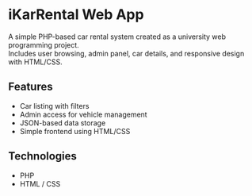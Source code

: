 # iKarRental Web App

A simple PHP-based car rental system created as a university web programming project.  
Includes user browsing, admin panel, car details, and responsive design with HTML/CSS.

## Features
- Car listing with filters
- Admin access for vehicle management
- JSON-based data storage
- Simple frontend using HTML/CSS

## Technologies
- PHP
- HTML / CSS

